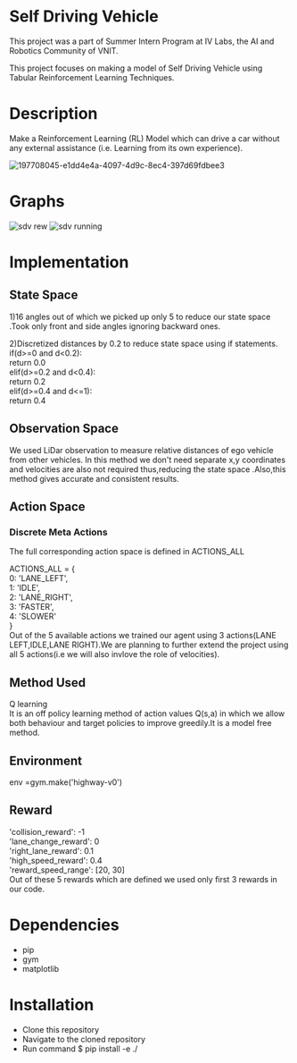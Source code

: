 # Self Driving Vehicle
This project was a part of Summer Intern Program at IV Labs, the AI and Robotics Community of VNIT.

This project focuses on making a model of Self Driving Vehicle using Tabular Reinforcement Learning Techniques.

# Description
Make a Reinforcement Learning (RL) Model which can drive a car without any external assistance (i.e. Learning from its own experience).

![197708045-e1dd4e4a-4097-4d9c-8ec4-397d69fdbee3](https://user-images.githubusercontent.com/109021179/201350919-1c9ce660-c809-4e15-b322-20ddd7eeb0bc.gif)





# Graphs


![sdv rew](https://user-images.githubusercontent.com/109021179/232239415-f060ae46-ee6d-4ac2-8842-d66d9c2322cb.png)
![sdv running](https://user-images.githubusercontent.com/109021179/232239446-ce27afad-8e67-4da4-9767-ad08545df71b.png)



# Implementation

## State Space
1)16 angles out of which we picked up only 5 to reduce our state space .Took only front and side angles ignoring backward ones.

2)Discretized distances by 0.2 to reduce state space using if statements. <br />
if(d>=0 and d<0.2): <br />
return 0.0 <br />
elif(d>=0.2 and d<0.4):<br />
return 0.2<br />
elif(d>=0.4 and d<=1):<br />
return 0.4

## Observation Space
We used LiDar observation to measure relative distances of ego vehicle from other vehicles. In this method we don't need separate x,y coordinates and velocities are also not required thus,reducing the state space .Also,this method gives accurate and consistent results.

## Action Space

### Discrete Meta Actions

The full corresponding action space is defined in ACTIONS_ALL

ACTIONS_ALL = { <br />
0: 'LANE_LEFT',<br />
1: 'IDLE',<br />
2: 'LANE_RIGHT',<br />
3: 'FASTER',<br />
4: 'SLOWER' <br />
} <br />
Out of the 5 available actions we trained our agent using 3 actions(LANE LEFT,IDLE,LANE RIGHT).We are planning to further extend the project using all 5 actions(i.e we will also invlove the role of velocities).

## Method Used

Q learning <br />
It is an off policy learning method of action values Q(s,a) in which we allow both behaviour and target policies to improve greedily.It is a model free method.

## Environment

env =gym.make('highway-v0')
## Reward
'collision_reward': -1 <br />
'lane_change_reward': 0 <br />
'right_lane_reward': 0.1 <br />
'high_speed_reward': 0.4 <br />
'reward_speed_range': [20, 30] <br />
Out of these 5 rewards which are defined we used only first 3 rewards in our code.
# Dependencies
* pip
* gym
* matplotlib
# Installation
* Clone this repository
* Navigate to the cloned repository
* Run command $ pip install -e ./
